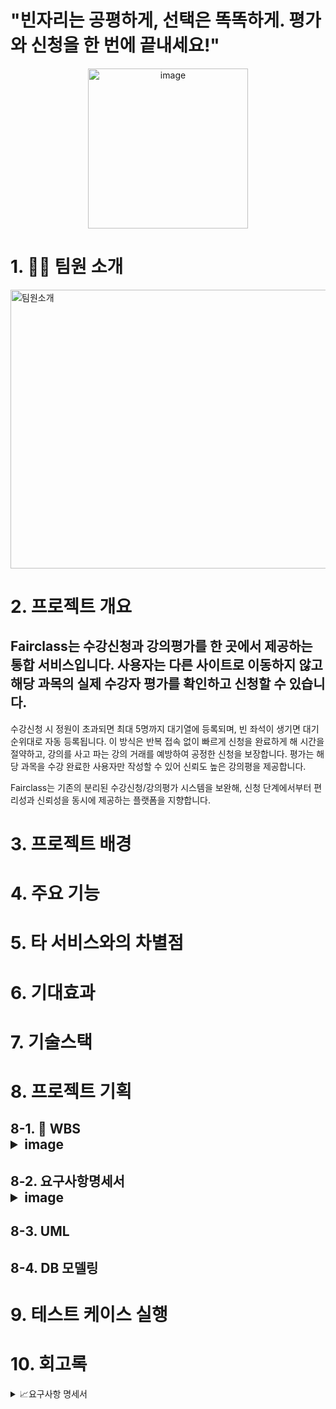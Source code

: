 # "빈자리는 공평하게, 선택은 똑똑하게. 평가와 신청을 한 번에 끝내세요!"

<p align="center">
 <img width="256" height="256" alt="image" src="https://github.com/user-attachments/assets/354f0a85-e699-4448-b283-36c7074ec232" />
</p>




















# 1. 🧑‍💻 팀원 소개
<img width="1242" height="446" alt="팀원소개" src="https://github.com/user-attachments/assets/b3def8b6-694c-46c1-b31a-df360cb38e5a" />



# 2. 프로젝트 개요
## Fairclass는 수강신청과 강의평가를 한 곳에서 제공하는 통합 서비스입니다. 사용자는 다른 사이트로 이동하지 않고 해당 과목의 실제 수강자 평가를 확인하고 신청할 수 있습니다. 

수강신청 시  정원이 초과되면  최대 5명까지 대기열에 등록되며, 빈 좌석이 생기면 대기 순위대로 자동 등록됩니다. 이 방식은 반복 접속 없이 빠르게 신청을 완료하게 해 시간을 절약하고, 강의를 사고 파는 강의 거래를 예방하여 공정한 신청을 보장합니다.  평가는 해당 과목을 수강 완료한 사용자만 작성할 수 있어 신뢰도 높은 강의평을 제공합니다. 

Fairclass는 기존의 분리된 수강신청/강의평가 시스템을 보완해, 신청 단계에서부터 편리성과 신뢰성을 동시에 제공하는 플랫폼을 지향합니다.


# 3. 프로젝트 배경


# 4. 주요 기능


# 5. 타 서비스와의 차별점


# 6. 기대효과


# 7. 기술스택



# 8. 프로젝트 기획


## 8-1. 📅 WBS <details> <img width="1143" height="677" alt="WBS" src="https://github.com/user-attachments/assets/91395a6f-9f9a-4e19-a7f4-12ada45d1069" /> <summary> image



## 8-2. 요구사항명세서 <details> <img width="886" height="684" alt="image" src="https://github.com/user-attachments/assets/f80f6987-9094-42f1-93b1-d3dc7d84f6af" /> <summary> image




## 8-3. UML



## 8-4. DB 모델링



# 9. 테스트 케이스 실행


# 10. 회고록



<details>  <img width="1143" height="677" alt="WBS" src="https://github.com/user-attachments/assets/2c043d0f-11dc-4490-9958-ce82a60cd814" /> <summary> 📈요구사항 명세서  
